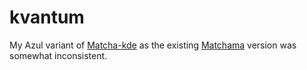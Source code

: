 # kvantum

My Azul variant of [Matcha-kde](https://github.com/vinceliuice/Matcha-kde) as the existing [Matchama](https://gitlab.com/cscs/matchama-kde) version was somewhat inconsistent.

